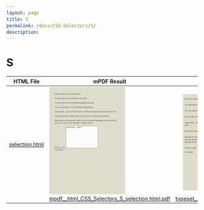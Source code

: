 ```yaml
---
layout: page
title: S
permalink: /docs/CSS-Selectors/S/
description: 
---
```


# S
HTML File | mPDF Result | typeset.sh Result | PDFreactor Result
------------- | ------------- | ------------- | -------------
[selection.html](/html/CSS%20Selectors/S/selection.html) | ![](mpdf__html_CSS_Selectors_S_selection.html.png) [mpdf__html_CSS_Selectors_S_selection.html.pdf](mpdf__html_CSS_Selectors_S_selection.html.pdf) | ![](typeset__html_CSS_Selectors_S_selection.html.png) [typeset__html_CSS_Selectors_S_selection.html.pdf](typeset__html_CSS_Selectors_S_selection.html.pdf) | ![](pdfreactor__html_CSS_Selectors_S_selection.html.png) [pdfreactor__html_CSS_Selectors_S_selection.html.pdf](pdfreactor__html_CSS_Selectors_S_selection.html.pdf)
